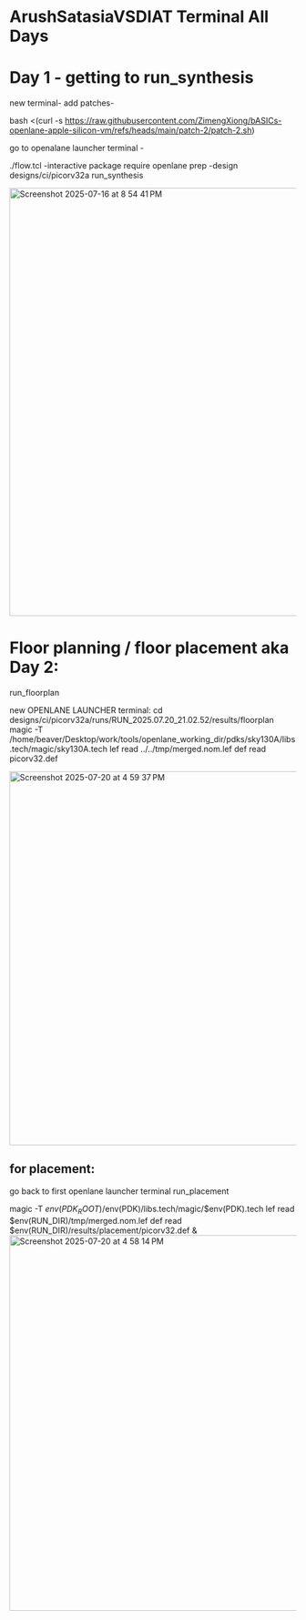# ArushSatasiaVSDIAT Terminal All Days

# Day 1 - getting to run_synthesis

new terminal- add patches-

bash <(curl -s https://raw.githubusercontent.com/ZimengXiong/bASICs-openlane-apple-silicon-vm/refs/heads/main/patch-2/patch-2.sh)


go to openalane launcher terminal -

./flow.tcl -interactive
package require openlane
prep -design designs/ci/picorv32a
run_synthesis



<img width="1283" height="752" alt="Screenshot 2025-07-16 at 8 54 41 PM" src="https://github.com/user-attachments/assets/9555e909-82e4-4b86-8245-9c44d4c14151" />



# Floor planning / floor placement aka Day 2:

run_floorplan

new OPENLANE LAUNCHER terminal:
cd designs/ci/picorv32a/runs/RUN_2025.07.20_21.02.52/results/floorplan
magic -T /home/beaver/Desktop/work/tools/openlane_working_dir/pdks/sky130A/libs.tech/magic/sky130A.tech lef read ../../tmp/merged.nom.lef def read picorv32.def

<img width="1272" height="657" alt="Screenshot 2025-07-20 at 4 59 37 PM" src="https://github.com/user-attachments/assets/293b0c46-db92-4bf9-9c60-97bf099e3fd1" />

## for placement:

go back to first openlane launcher terminal
run_placement

magic -T $env(PDK_ROOT)/$env(PDK)/libs.tech/magic/$env(PDK).tech lef read $env(RUN_DIR)/tmp/merged.nom.lef def read $env(RUN_DIR)/results/placement/picorv32.def &
<img width="1278" height="660" alt="Screenshot 2025-07-20 at 4 58 14 PM" src="https://github.com/user-attachments/assets/53ebdb71-df7f-4d65-abad-e6498e18c5fc" />


